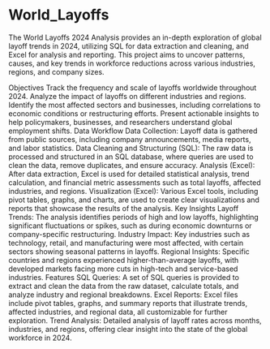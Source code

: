 # World_Layoffs
The World Layoffs 2024 Analysis provides an in-depth exploration of global layoff trends in 2024, utilizing SQL for data extraction and cleaning, and Excel for analysis and reporting. This project aims to uncover patterns, causes, and key trends in workforce reductions across various industries, regions, and company sizes.

Objectives
Track the frequency and scale of layoffs worldwide throughout 2024.
Analyze the impact of layoffs on different industries and regions.
Identify the most affected sectors and businesses, including correlations to economic conditions or restructuring efforts.
Present actionable insights to help policymakers, businesses, and researchers understand global employment shifts.
Data Workflow
Data Collection:
Layoff data is gathered from public sources, including company announcements, media reports, and labor statistics.
Data Cleaning and Structuring (SQL):
The raw data is processed and structured in an SQL database, where queries are used to clean the data, remove duplicates, and ensure accuracy.
Analysis (Excel):
After data extraction, Excel is used for detailed statistical analysis, trend calculation, and financial metric assessments such as total layoffs, affected industries, and regions.
Visualization (Excel):
Various Excel tools, including pivot tables, graphs, and charts, are used to create clear visualizations and reports that showcase the results of the analysis.
Key Insights
Layoff Trends:
The analysis identifies periods of high and low layoffs, highlighting significant fluctuations or spikes, such as during economic downturns or company-specific restructuring.
Industry Impact:
Key industries such as technology, retail, and manufacturing were most affected, with certain sectors showing seasonal patterns in layoffs.
Regional Insights:
Specific countries and regions experienced higher-than-average layoffs, with developed markets facing more cuts in high-tech and service-based industries.
Features
SQL Queries:
A set of SQL queries is provided to extract and clean the data from the raw dataset, calculate totals, and analyze industry and regional breakdowns.
Excel Reports:
Excel files include pivot tables, graphs, and summary reports that illustrate trends, affected industries, and regional data, all customizable for further exploration.
Trend Analysis:
Detailed analysis of layoff rates across months, industries, and regions, offering clear insight into the state of the global workforce in 2024.
